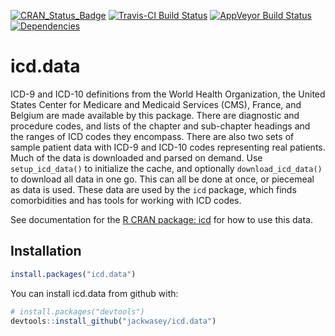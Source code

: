 <!-- rmarkdown::render("README.Rmd") -->

<!-- README.md is generated from README.Rmd. Please edit that file -->

<!-- badges: start -->

[![CRAN\_Status\_Badge](http://www.r-pkg.org/badges/version/icd.data)](https://cran.r-project.org/package=icd.data)
[![Travis-CI Build
Status](https://travis-ci.org/jackwasey/icd.data.svg?branch=master)](https://travis-ci.org/jackwasey/icd.data)
[![AppVeyor Build
Status](https://ci.appveyor.com/api/projects/status/github/jackwasey/icd.data?branch=master&svg=true)](https://ci.appveyor.com/project/jackwasey/icd.data)
[![Dependencies](https://tinyverse.netlify.com/badge/icd.data)](https://cran.r-project.org/package=icd.data)
<!-- badges: end -->

# icd.data

ICD-9 and ICD-10 definitions from the World Health Organization, the
United States Center for Medicare and Medicaid Services (CMS), France,
and Belgium are made available by this package. There are diagnostic and
procedure codes, and lists of the chapter and sub-chapter headings and
the ranges of ICD codes they encompass. There are also two sets of
sample patient data with ICD-9 and ICD-10 codes representing real
patients. Much of the data is downloaded and parsed on demand. Use
`setup_icd_data()` to initialize the cache, and optionally
`download_icd_data()` to download all data in one go. This can all be
done at once, or piecemeal as data is used. These data are used by the
`icd` package, which finds comorbidities and has tools for working with
ICD codes.

See documentation for the [R CRAN package:
icd](https://jackwasey.github.io/icd/) for how to use this data.

## Installation

``` r
install.packages("icd.data")
```

You can install icd.data from github with:

``` r
# install.packages("devtools")
devtools::install_github("jackwasey/icd.data")
```
